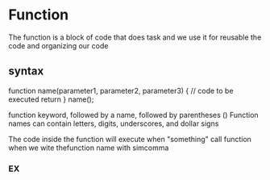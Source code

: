 
# Function 
The function is a block of code that does task and we use it
for reusable the code and organizing our code 

## syntax 

function name(parameter1, parameter2, parameter3) {
  // code to be executed
  return
}
name();

 function keyword, followed by a name, followed by parentheses ()
Function names can contain letters, digits, underscores, and dollar signs

The code inside the function will execute when "something" call function when we wite thefunction name with simcomma

### EX 
